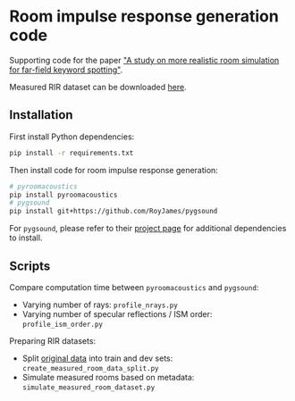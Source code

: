 # Room impulse response generation code

Supporting code for the paper ["A study on more realistic room simulation for far-field keyword spotting"](http://arxiv.org/abs/2006.02774).

Measured RIR dataset can be downloaded [here](https://speech.fit.vutbr.cz/software/but-speech-fit-reverb-database).

## Installation

First install Python dependencies:
```bash
pip install -r requirements.txt
```

Then install code for room impulse response generation:
```bash
# pyroomacoustics
pip install pyroomacoustics
# pygsound
pip install git+https://github.com/RoyJames/pygsound
```

For `pygsound`, please refer to their [project page](https://github.com/RoyJames/pygsound)
for additional dependencies to install.

## Scripts

Compare computation time between `pyroomacoustics` and `pygsound`: 
- Varying number of rays: `profile_nrays.py`
- Varying number of specular reflections / ISM order: `profile_ism_order.py`

Preparing RIR datasets:
- Split [original data](https://speech.fit.vutbr.cz/software/but-speech-fit-reverb-database) into train and dev sets: `create_measured_room_data_split.py`
- Simulate measured rooms based on metadata: `simulate_measured_room_dataset.py`
